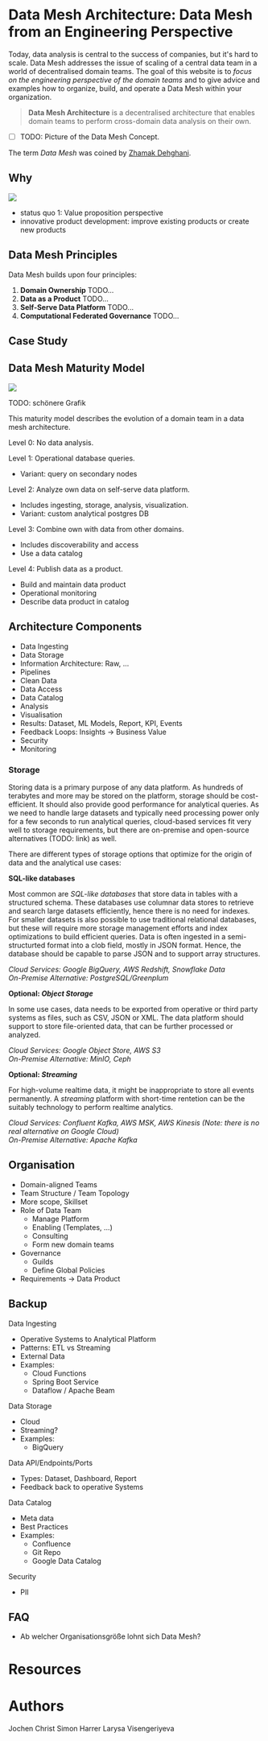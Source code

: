 # Data Mesh Architecture: Data Mesh from an Engineering Perspective

Today, data analysis is central to the success of companies, but it's hard to scale.
Data Mesh addresses the issue of scaling of a central data team in a world of decentralised domain teams.
The goal of this website is to *focus on the engineering perspective of the domain teams* and to give advice and examples how to organize, build, and operate a Data Mesh within your organization.

> **Data Mesh Architecture** is a decentralised architecture that enables domain teams to perform cross-domain data analysis on their own.

- [ ] TODO: Picture of the Data Mesh Concept.

The term *Data Mesh* was coined by [Zhamak Dehghani](https://martinfowler.com/articles/data-monolith-to-mesh.html).

## Why

![](datamesh-overview.jpg)

- status quo 1: Value proposition perspective
 - innovative product development: improve existing products or create new products

## Data Mesh Principles
Data Mesh builds upon four principles: 

1. __Domain Ownership__ TODO...
1. __Data as a Product__ TODO...
1. __Self-Serve Data Platform__ TODO...
1. __Computational Federated Governance__ TODO... 



## Case Study


## Data Mesh Maturity Model

![](datamesh-maturity.png)

TODO: schönere Grafik

This maturity model describes the evolution of a domain team in a data mesh architecture.

Level 0: No data analysis.

Level 1: Operational database queries.
- Variant: query on secondary nodes

Level 2: Analyze own data on self-serve data platform.
- Includes ingesting, storage, analysis, visualization.
- Variant: custom analytical postgres DB

Level 3: Combine own with data from other domains.
- Includes discoverability and access
- Use a data catalog

Level 4: Publish data as a product.
- Build and maintain data product
- Operational monitoring
- Describe data product in catalog

## Architecture Components

- Data Ingesting
- Data Storage
- Information Architecture: Raw, ...
- Pipelines
- Clean Data
- Data Access
- Data Catalog
- Analysis
- Visualisation
- Results: Dataset, ML Models, Report, KPI, Events
- Feedback Loops: Insights -> Business Value
- Security
- Monitoring

### Storage

Storing data is a primary purpose of any data platform.
As hundreds of terabytes and more may be stored on the platform, storage should be cost-efficient.
It should also provide good performance for analytical queries.
As we need to handle large datasets and typically need processing power only for a few seconds to run analytical queries, cloud-based services fit very well to storage requirements, but there are on-premise and open-source alternatives (TODO: link) as well.

There are different types of storage options that optimize for the origin of data and the analytical use cases:

__SQL-like databases__

Most common are _SQL-like databases_ that store data in tables with a structured schema.
These databases use columnar data stores to retrieve and search large datasets efficiently, hence there is no need for indexes.
For smaller datasets is also possible to use traditional relational databases, but these will require more storage management efforts and index optimizations to build efficient queries.
Data is often ingested in a semi-structurted format into a clob field, mostly in JSON format. 
Hence, the database should be capable to parse JSON and to support array structures.

_Cloud Services: Google BigQuery, AWS Redshift, Snowflake Data_  
_On-Premise Alternative: PostgreSQL/Greenplum_


__Optional: _Object Storage___

In some use cases, data needs to be exported from operative or third party systems as files, such as CSV, JSON or XML. The data platform should support to store file-oriented data, that can be further processed or analyzed.

_Cloud Services: Google Object Store, AWS S3_  
_On-Premise Alternative: MinIO, Ceph_


__Optional: _Streaming___

For high-volume realtime data, it might be inappropriate to store all events permanently.
A _streaming_ platform with short-time rentetion can be the suitably technology to perform realtime analytics.

_Cloud Services: Confluent Kafka, AWS MSK, AWS Kinesis (Note: there is no real alternative on Google Cloud)_  
_On-Premise Alternative: Apache Kafka_



## Organisation

- Domain-aligned Teams
- Team Structure / Team Topology
- More scope, Skillset
- Role of Data Team
  - Manage Platform
  - Enabling (Templates, ...)
  - Consulting
  - Form new domain teams
- Governance
  - Guilds
  - Define Global Policies
- Requirements -> Data Product







## Backup

Data Ingesting
- Operative Systems to Analytical Platform
- Patterns: ETL vs Streaming
- External Data
- Examples:
  - Cloud Functions
  - Spring Boot Service 
  - Dataflow / Apache Beam

Data Storage
- Cloud
- Streaming?
- Examples:
  - BigQuery


Data API/Endpoints/Ports
- Types: Dataset, Dashboard, Report
- Feedback back to operative Systems

Data Catalog
- Meta data
- Best Practices
- Examples: 
  - Confluence
  - Git Repo
  - Google Data Catalog

Security
- PII






## FAQ

- Ab welcher Organisationsgröße lohnt sich Data Mesh?

# Resources


# Authors
Jochen Christ
Simon Harrer
Larysa Visengeriyeva




